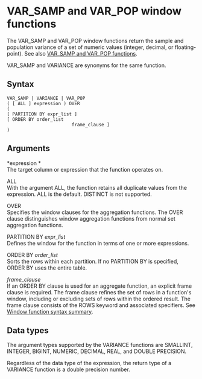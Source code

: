 # VAR\_SAMP and VAR\_POP window functions<a name="r_WF_VARIANCE"></a>

 The VAR\_SAMP and VAR\_POP window functions return the sample and population variance of a set of numeric values \(integer, decimal, or floating\-point\)\. See also [VAR\_SAMP and VAR\_POP functions](r_VARIANCE_functions.md)\.

VAR\_SAMP and VARIANCE are synonyms for the same function\. 

## Syntax<a name="r_WF_VARIANCE-synopsis"></a>

```
VAR_SAMP | VARIANCE | VAR_POP
( [ ALL ] expression ) OVER
(
[ PARTITION BY expr_list ]
[ ORDER BY order_list 
                        frame_clause ]
)
```

## Arguments<a name="r_WF_VARIANCE-arguments"></a>

 *expression *   
The target column or expression that the function operates on\. 

ALL   
With the argument ALL, the function retains all duplicate values from the expression\. ALL is the default\. DISTINCT is not supported\.

OVER   
Specifies the window clauses for the aggregation functions\. The OVER clause distinguishes window aggregation functions from normal set aggregation functions\.

PARTITION BY *expr\_list*   
Defines the window for the function in terms of one or more expressions\. 

ORDER BY *order\_list*   
Sorts the rows within each partition\. If no PARTITION BY is specified, ORDER BY uses the entire table\.

 *frame\_clause*   
If an ORDER BY clause is used for an aggregate function, an explicit frame clause is required\. The frame clause refines the set of rows in a function's window, including or excluding sets of rows within the ordered result\. The frame clause consists of the ROWS keyword and associated specifiers\. See [Window function syntax summary](c_Window_functions.md#r_Window_function_synopsis)\.

## Data types<a name="c_Supported_data_types_wf_variance"></a>

The argument types supported by the VARIANCE functions are SMALLINT, INTEGER, BIGINT, NUMERIC, DECIMAL, REAL, and DOUBLE PRECISION\.

Regardless of the data type of the expression, the return type of a VARIANCE function is a double precision number\.